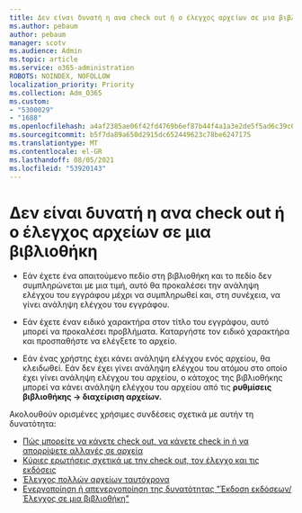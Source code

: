 ```yaml
---
title: Δεν είναι δυνατή η ανα check out ή ο έλεγχος αρχείων σε μια βιβλιοθήκη
ms.author: pebaum
author: pebaum
manager: scotv
ms.audience: Admin
ms.topic: article
ms.service: o365-administration
ROBOTS: NOINDEX, NOFOLLOW
localization_priority: Priority
ms.collection: Adm_O365
ms.custom:
- "5300029"
- "1688"
ms.openlocfilehash: a4af2385ae06f42fd4769b6ef87b44f4a1a3e2de5f5ad6c39c0c06d72a8cdc07
ms.sourcegitcommit: b5f7da89a650d2915dc652449623c78be6247175
ms.translationtype: MT
ms.contentlocale: el-GR
ms.lasthandoff: 08/05/2021
ms.locfileid: "53920143"
---
```

# <a name="unable-to-check-out-or-check-in-files-in-a-library"></a>Δεν είναι δυνατή η ανα check out ή ο έλεγχος αρχείων σε μια βιβλιοθήκη

- Εάν έχετε ένα απαιτούμενο πεδίο στη βιβλιοθήκη και το πεδίο δεν συμπληρώνεται με μια τιμή, αυτό θα προκαλέσει την ανάληψη ελέγχου του εγγράφου μέχρι να συμπληρωθεί και, στη συνέχεια, να γίνει ανάληψη ελέγχου του εγγράφου.

- Εάν έχετε έναν ειδικό χαρακτήρα στον τίτλο του εγγράφου, αυτό μπορεί να προκαλέσει προβλήματα. Καταργήστε τον ειδικό χαρακτήρα και προσπαθήστε να ελέγξετε το αρχείο.

- Εάν ένας χρήστης έχει κάνει ανάληψη ελέγχου ενός αρχείου, θα κλειδωθεί.  Εάν δεν έχει γίνει ανάληψη ελέγχου του ατόμου στο οποίο έχει γίνει ανάληψη ελέγχου του αρχείου, ο κάτοχος της βιβλιοθήκης μπορεί να κάνει ανάληψη ελέγχου του αρχείου από τις **ρυθμίσεις βιβλιοθήκης -> διαχείριση αρχείων.**

Ακολουθούν ορισμένες χρήσιμες συνδέσεις σχετικά με αυτήν τη δυνατότητα:

- [Πώς μπορείτε να κάνετε check out, να κάνετε check in ή να απορρίψετε αλλαγές σε αρχεία](https://support.office.com/article/check-out-check-in-or-discard-changes-to-files-in-a-library-7e2c12a9-a874-4393-9511-1378a700f6de)
- [Κύριες ερωτήσεις σχετικά με την check out, τον έλεγχο και τις εκδόσεις](https://support.office.com/article/Top-questions-about-check-out-check-in-and-versions-7E941339-E972-4C7A-A79A-80A1FCF84076)
- [Έλεγχος πολλών αρχείων ταυτόχρονα](https://support.office.com/article/check-out-check-in-or-discard-changes-to-files-in-a-library-7e2c12a9-a874-4393-9511-1378a700f6de)
- [Ενεργοποίηση ή απενεργοποίηση της δυνατότητας "Έκδοση εκδόσεων/Έλεγχος σε μια βιβλιοθήκη"](https://support.office.com/article/enable-and-configure-versioning-for-a-list-or-library-1555d642-23ee-446a-990a-bcab618c7a37)

